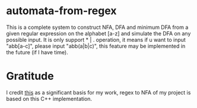 # automata-from-regex
This is a complete system to construct NFA, DFA and minimum DFA from a given regular expression on the alphabet [a-z] and simulate the DFA on any possible input.
It is only support * | . operation, it means if u want to input "abb[a-c]", please input "abb(a|b|c)", this feature may be implemented in the future (if I have time).
# Gratitude
I credit [this](https://github.com/swapagarwal/automata-from-regex) as a significant basis for my work, regex to NFA of my project is based on this C++ implementation.
